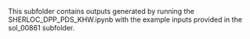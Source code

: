 This subfolder contains outputs generated by running the SHERLOC_DPP_PDS_KHW.ipynb with the example inputs provided in the sol_00861 subfolder.
